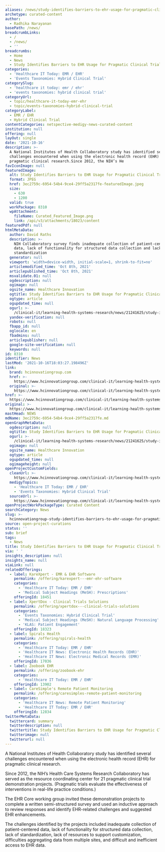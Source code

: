 ```yaml
---
aliases: /news/study-identifies-barriers-to-ehr-usage-for-pragmatic-clinical-trials
archetype: curated-content
author:
  - Radhika Narayanan
basePath: /news/
breadcrumbLinks:
  - /
  - /news/
  - ''
breadcrumbs:
  - Home
  - News
  - Study Identifies Barriers to EHR Usage for Pragmatic Clinical Trials
categories:
  - 'Healthcare IT Today: EMR / EHR'
  - 'Events Taxonomies: Hybrid Clinical Trial'
categorySlug:
  - 'healthcare it today: emr / ehr'
  - 'events taxonomies: hybrid clinical trial'
categoryUrl:
  - topic/healthcare-it-today-emr-ehr
  - topic/events-taxonomies-hybrid-clinical-trial
categoryLabel:
  - EMR / EHR
  - Hybrid Clinical Trial
contentCategories: netspective-medigy-news-curated-content
institution: null
offering: null
layOut: single
date: '2021-10-16'
description: >-
  A National Institutes of Health Collaboratory study has identified several
  challenges encountered when using the electronic health record (EHR) for
  pragmatic clinical research.Since 2012, the NIH’s He
favIconImage: null
featuredImage:
  alt: Study Identifies Barriers to EHR Usage for Pragmatic Clinical Trials
  format: JPEG
  href: 3ec2759c-6954-54b4-9ce4-29ff5a2317fe-featuredImage.jpeg
  size:
    - 630
    - 1200
  valid: true
  workPackage: 8310
  wpAttachment:
    fileName: Curated_Featured_Image.png
    link: /api/v3/attachments/18023/content
featuredPdf: null
htmlMetaData:
  author: David Raths
  description: >-
    NIH Collaboratory survey finds inadequate collection of patient-centered
    data, lack of functionality for structured data collection and lack of
    standardization
  generator: null
  viewport: 'width=device-width, initial-scale=1, shrink-to-fit=no'
  articlemodified_time: 'Oct 8th, 2021'
  articlepublished_time: 'Oct 8th, 2021'
  msvalidate.01: null
  ogdescription: null
  ogimage: null
  ogsite_name: Healthcare Innovation
  ogtitle: Study Identifies Barriers to EHR Usage for Pragmatic Clinical Trials
  ogtype: article
  ogupdated_time: null
  ogurl: >-
    /clinical-it/learning-health-systems-research/news/21241625/study-identifies-barriers-to-ehr-usage-for-pragmatic-clinical-trials
  yandex-verification: null
  robots: null
  fbapp_id: null
  oglocale: en
  fbadmins: null
  articlepublisher: null
  google-site-verification: null
  keywords: null
id: 8310
identifier: News
lastMod: '2021-10-16T18:03:27.198496Z'
link:
  brand: hcinnovationgroup.com
  href: >-
    https://www.hcinnovationgroup.com/clinical-it/learning-health-systems-research/news/21241625/study-identifies-barriers-to-ehr-usage-for-pragmatic-clinical-trials
  original: >-
    https://www.hcinnovationgroup.com/clinical-it/learning-health-systems-research/news/21241625/study-identifies-barriers-to-ehr-usage-for-pragmatic-clinical-trials
href: >-
  https://www.hcinnovationgroup.com/clinical-it/learning-health-systems-research/news/21241625/study-identifies-barriers-to-ehr-usage-for-pragmatic-clinical-trials
original: >-
  https://www.hcinnovationgroup.com/clinical-it/learning-health-systems-research/news/21241625/study-identifies-barriers-to-ehr-usage-for-pragmatic-clinical-trials
mastHead: NEWS
mdName: 3ec2759c-6954-54b4-9ce4-29ff5a2317fe.md
openGraphMetaData:
  ogdescription: null
  ogtitle: Study Identifies Barriers to EHR Usage for Pragmatic Clinical Trials
  ogurl: >-
    /clinical-it/learning-health-systems-research/news/21241625/study-identifies-barriers-to-ehr-usage-for-pragmatic-clinical-trials
  ogimage: null
  ogsite_name: Healthcare Innovation
  ogtype: article
  ogupdated_time: null
  ogimageheight: null
openProjectCustomFields:
  cleanUrl: >-
    https://www.hcinnovationgroup.com/clinical-it/learning-health-systems-research/news/21241625/study-identifies-barriers-to-ehr-usage-for-pragmatic-clinical-trials
  medigyTopics:
    - 'Healthcare IT Today: EMR / EHR'
    - 'Events Taxonomies: Hybrid Clinical Trial'
  sourceUrl: >-
    https://www.hcinnovationgroup.com/clinical-it/learning-health-systems-research/news/21241625/study-identifies-barriers-to-ehr-usage-for-pragmatic-clinical-trials
openProjectWorkPackageType: Curated Content
searchCategory: News
slug: >-
  hcinnovationgroup-study-identifies-barriers-to-ehr-usage-for-pragmatic-clinical-trials
source: open-project-curations
status: ''
sub: brief
tags:
  - News
title: Study Identifies Barriers to EHR Usage for Pragmatic Clinical Trials
via: ' '
insights_description: null
insights_name: null
viaLink: null
relatedOfferings:
  - label: KareXpert - EMR & EHR Software
    permalink: /offering/karexpert---emr-ehr-software
    categories:
      - 'Healthcare IT Today: EMR / EHR'
      - 'Medical Subject Headings (MeSH): Prescriptions'
    offeringId: 18451
  - label: XpertDox - Clinical Trials Solutions
    permalink: /offering/xpertdox---clinical-trials-solutions
    categories:
      - 'Events Taxonomies: Hybrid Clinical Trial'
      - 'Medical Subject Headings (MeSH): Natural Language Processing'
      - 'KLAS: Patient Engagement'
    offeringId: 18323
  - label: Spirals Health
    permalink: /offering/spirals-health
    categories:
      - 'Healthcare IT Today: EMR / EHR'
      - 'Healthcare IT News: Electronic Health Records (EHR)'
      - 'Healthcare IT News: Electronic Medical Records (EMR)'
    offeringId: 17036
  - label: Zoobook EHR
    permalink: /offering/zoobook-ehr
    categories:
      - 'Healthcare IT Today: EMR / EHR'
    offeringId: 13902
  - label: CareSimple's Remote Patient Monitoring
    permalink: /offering/caresimples-remote-patient-monitoring
    categories:
      - 'Healthcare IT News: Remote Patient Monitoring'
      - 'Healthcare IT Today: EMR / EHR'
    offeringId: 12834
twitterMetaData:
  twittercard: summary
  twitterdescription: null
  twittertitle: Study Identifies Barriers to EHR Usage for Pragmatic Clinical Trials
  twitterimage: null
  twitterurl: null
---
```

<p>A National Institutes of Health Collaboratory study has identified several challenges encountered when using the electronic health record (EHR) for pragmatic clinical research.</p><p>Since 2012, the NIH’s Health Care Systems Research Collaboratory has served as the resource coordinating center for 21 pragmatic clinical trial demonstration projects. (Pragmatic trials evaluate the effectiveness of interventions in real-life practice conditions.)</p><p>The EHR Core working group invited these demonstration projects to complete a written semi-structured survey and used an inductive approach to review responses and identify EHR-related challenges and suggested EHR enhancements.</p><p>The challenges identified by the projects included inadequate collection of patient-centered data, lack of functionality for structured data collection, lack of standardization, lack of resources to support customization, difficulties aggregating data from multiple sites, and difficult and inefficient access to EHR data.</p>